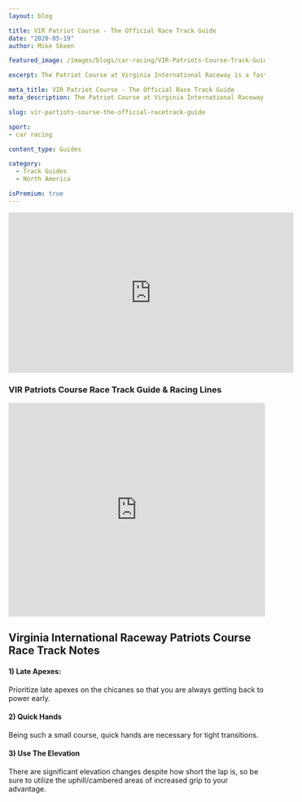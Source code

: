 ```yaml
---
layout: blog

title: VIR Patriot Course - The Official Race Track Guide
date: "2020-05-19"
author: Mike Skeen

featured_image: /images/blogs/car-racing/VIR-Patriots-Course-Track-Guide-compressor.jpg

excerpt: The Patriot Course at Virginia International Raceway is a fast short and challenging little circuit.  Learn how to find the fast line through each corner with Blayze pro-coach, Mike Skeen.

meta_title: VIR Patriot Course - The Official Race Track Guide
meta_description: The Patriot Course at Virginia International Raceway is a fast short and challenging little circuit.  Learn how to find the fast line through each corner with Blayze pro-coach, Mike Skeen.

slug: vir-partiots-course-the-official-racetrack-guide

sport:
- car racing

content_type: Guides

category:
  - Track Guides
  - North America

isPremium: true
---
```


<iframe title="Blog iFrame" id="videoIframe" width="560" height="315" src="https://www.youtube.com/embed/mfDRlQzO9xE" frameborder="0" allow="accelerometer; autoplay; encrypted-media; gyroscope; picture-in-picture" allowfullscreen></iframe>

### VIR Patriots Course Race Track Guide & Racing Lines

<iframe title="Blog iFrame" src="https://open-racer.com/embed/r/T1AXrpdwpWAui7INJaHJ"
                             style="height: 420px; width: 100%; border: 0"></iframe>




## Virginia International Raceway Patriots Course Race Track Notes



#### 1) Late Apexes: 

Prioritize late apexes on the chicanes so that you are always getting back to power early.



#### 2) Quick Hands

Being such a small course, quick hands are necessary for tight transitions.



#### 3) Use The Elevation

There are significant elevation changes despite how short the lap is, so be sure to utilize the uphill/cambered areas of increased grip to your advantage.